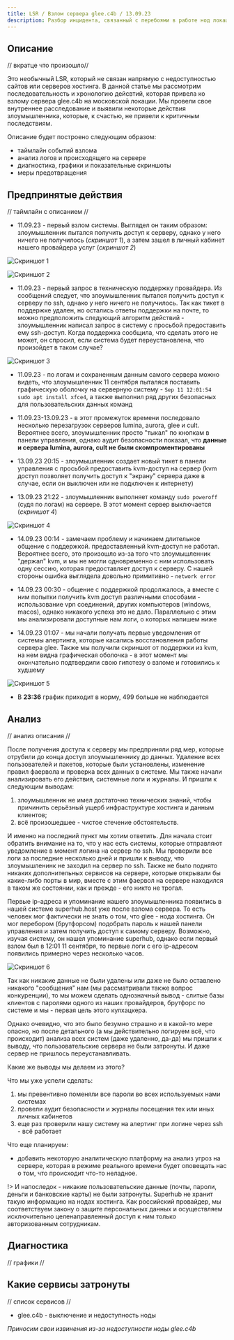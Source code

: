 ```yaml
---
title: LSR / Взлом сервера glee.c4b / 13.09.23
description: Разбор инцидента, связанный с перебоями в работе нод локации MSK-2 11-13 сентября 2023 года.
---
```


## Описание

// вкратце что произошло//

Это необычный LSR, который не связан напрямую с недоступностью сайтов или серверов хостинга. В данной статье мы рассмотрим последовательность и хронологию дейсвтий, которая привела ко взлому сервера glee.c4b на московской локации. Мы провели свое внутреннее расследование и выявили некоторые действия злоумышленника, которые, к счастью, не привели к критичным последствиям.

Описание будет построено следующим образом: 
- таймлайн событий взлома
- анализ логов и происходящего на сервере 
- диагностика, графики и показательные скриншоты 
- меры предотвращения

## Предпринятые действия

// таймлайн с описанием //

- 11.09.23 - первый взлом системы. Выглядел он таким образом: злоумышленник пытался получить доступ к серверу, однако у него ничего не получилось (*скриншот 1*), а затем зашел в личный кабинет нашего провайдера услуг (*скриншот 2*)

![Скриншот 1](/images/lsr/13-09-23/s1.png)

![Скриншот 2](/images/lsr/13-09-23/s2.png)

- 11.09.23 - первый запрос в техническую поддержку провайдера. Из сообщений следует, что злоумышленник пытался получить доступ к серверу по ssh, однако у него ничего не получилось. Так как тикет в поддержке удален, но остались ответы поддержки на почте, то можно предположить следующий алгоритм действий - злоумышленник написал запрос в систему с просьбой предоставить ему ssh-доступ. Когда поддержка сообщила, что сделать этого не может, он спросил, если система будет переустановлена, что произойдет в таком случае?

![Cкриншот 3](/images/lsr/13-09-23/s3.png)

- 11.09.23 - по логам и сохраненным данным самого сервера можно видеть, что злоумышленник 11 сентября пыталяся поставить графическую оболочку на серверную систему - `Sep 11 12:01:54 sudo apt install xfce4`, а также выполнил ряд других безопасных для пользовательских данных команд

- 11.09.23-13.09.23 - в этот промежуток времени последовало несколько перезагрузок серверов lumina, aurora, glee и cult. Вероятнее всего, злоумышленник просто "тыкал" по кнопкам в панели управления, однако аудит безопасности показал, что **данные и сервера lumina, aurora, cult не были скомпроментированы**

- 13.09.23 20:15 - злоумышленник создает новый тикет в панели управления с просьбой предоставить kvm-доступ на сервер (kvm доступ позволяет получить доступ к "экрану" сервера даже в случае, если он выключен или не подключен к интернету)

- 13.09.23 21:22 - злоумышленник выполняет команду `sudo poweroff` (судя по логам) на сервере. В этот момент сервер выключается (*скриншот 4*)

![Cкриншот 4](/images/lsr/13-09-23/s4.png)

- 14.09.23 00:14 - замечаем проблему и начинаем длительное общение с поддержкой. предоставленный kvm-доступ не работал. Вероятнее всего, это произошло из-за того что злоумышленник "держал" kvm, и мы не могли одновременно с ним использовать одну сессию, которая предоставляет доступ к серверу. С нашей стороны ошибка выглядела довольно примитивно - `network error`

- 14.09.23 00:30 - общение с поддержкой продолжалось, а вместе с ним попытки получить kvm доступ различными способами - использование vpn соединений, других компьютеров (windows, macos), однако никакого успеха это не дало. Параллельно с этим мы анализировали доступные нам логи, о которых напишем ниже

- 14.09.23 01:07 - мы начали получать первые уведомления от системы алертинга, которые касались восстановления работы сервера glee. Также мы получили скриншот от поддержки из kvm, на нем видна графическая оболочка - в этот момент мы окончательно подтвердили свою гипотезу о взломе и готовились к худшему

![Скриншот 5](/images/lsr/13-09-23/s5.png)

- В **23:36** график приходит в норму, 499 больше не наблюдается

## Анализ
// анализ описания //

После получения доступа к серверу мы предприняли ряд мер, которые отрубили до конца доступ злоумышленнику до данных. Удаление всех пользователей и пакетов, которые были установлены, изменение правил фаервола и проверка всех данных в системе. Мы также начали анализировать его действия, системные логи и журналы. И пришли к следующим выводам:
1. злоумышленник не имел достаточно технических знаний, чтобы причинить серьёзный ущерб инфраструктуре хостинга и данным клиентов;
2. всё произошедшее - чистое стечение обстоятельств.

И именно на последний пункт мы хотим ответить. Для начала стоит обратить внимание на то, что у нас есть системы, которые отправляют уведомление в момент логина на сервер по ssh. Мы проверили все логи за последние несколько дней и пришли к выводу, что злоумышленинк не заходил на сервер по ssh. Также не было поднято никаких дополнительных сервисов на сервере, которые открывали бы какие-либо порты в мир, вместе с этим фаервол на сервере находился в таком же состоянии, как и прежде - его никто не трогал.

Первые ip-адреса и упоминание нашего злоумышленника появились в нашей системе superhub.host уже после взлома сервера. То есть человек мог фактически не знать о том, что glee - нода хостинга. Он мог перебором (брутфорсом) подобрать пароль к нашей панели управления и затем получить доступ к самому серверу. Возможно, изучая систему, он нашел упоминание superhub, однако если первый взлом был в 12:01 11 сентября, то первые логи с его ip-адресом появились примерно через несколько часов.

![Скриншот 6](/images/lsr/13-09-23/s6.png)

Так как никакие данные не были удалены или даже не было оставлено никакого "сообщения" нам (мы рассматривали также вопрос конкуренции), то мы можем сделать однозначный вывод - слитые базы клиентов с паролями одного из наших провайдеров, брутфорс по системе и мы - первая цель этого кулхацкера.

Однако очевидно, что это было безумно страшно и в какой-то мере опасно, но после детального (а мы действительно логируем всё, что происходит) анализа всех систем (даже удаленно, да-да) мы пришли к выводу, что пользовательские сервера не были затронуты. И даже сервер не пришлось переустанавливать. 

Какие же выводы мы делаем из этого?

Что мы уже успели сделать:
1. мы превентивно поменяли все пароли во всех используемых нами системах
2. провели аудит безопасности и журналы посещения тех или иных личных кабинетов
3. еще раз проверили нашу систему на алертинг при логине через ssh - всё работает

Что еще планируем:
- добавить некоторую аналитическую платформу на анализ угроз на сервере, которая в режиме реального времени будет оповещать нас о том, что происходит что-то неладное. 

!> И напоследок - никакие пользовательские данные (почты, пароли, деньги и банковские карты) не были затронуты. Superhub не хранит такую информацию на нодах хостинга. Как российский провайдер, мы соответствуем закону о защите персональных данных и осуществляем исключительно целенаправленный доступ к ним только авторизованным сотрудникам. 

## Диагностика
// графики //

## Какие сервисы затронуты
// список сервисов //

- glee.c4b - выключение и недоступность ноды

*Приносим свои извинения из-за недоступности ноды glee.c4b*
